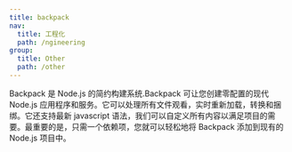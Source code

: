 ```yaml
---
title: backpack
nav:
  title: 工程化
  path: /ngineering
group:
  title: Other
  path: /other
---
```


Backpack 是 Node.js 的简约构建系统.Backpack 可让您创建零配置的现代 Node.js 应用程序和服务。它可以处理所有文件观看，实时重新加载，转换和捆绑。它还支持最新 javascript 语法，我们可以自定义所有内容以满足项目的需要。最重要的是，只需一个依赖项，您就可以轻松地将 Backpack 添加到现有的 Node.js 项目中。

